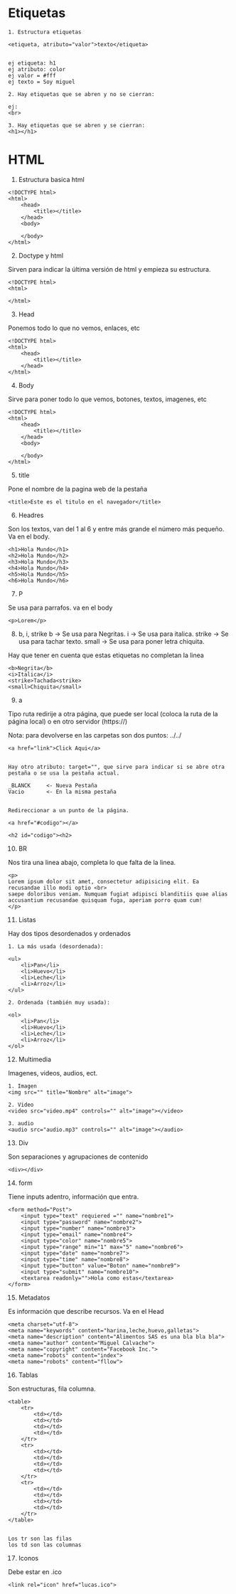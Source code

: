 # Etiquetas

```
1. Estructura etiquetas

<etiqueta, atributo="valor">texto</etiqueta>


ej etiqueta: h1
ej atributo: color
ej valor = #fff
ej texto = Soy miguel

2. Hay etiquetas que se abren y no se cierran:

ej:
<br>

3. Hay etiquetas que se abren y se cierran:
<h1></h1>
```

# HTML

1. Estructura basica html

```
<!DOCTYPE html>
<html>
    <head>
        <title></title>
    </head>    
    <body>
        
    </body>
</html>
```

2. Doctype y html

Sirven para indicar la última versión de html y empieza su estructura.

```
<!DOCTYPE html>
<html>
    
</html>
```

3. Head

Ponemos todo lo que no vemos, enlaces, etc

```
<!DOCTYPE html>
<html>
    <head>
        <title></title>
    </head>    
</html>
```

4. Body

Sirve para poner todo lo que vemos, botones, textos, imagenes, etc

```
<!DOCTYPE html>
<html>
    <head>
        <title></title>
    </head>    
    <body>
        
    </body>
</html>
```

5. title

Pone el nombre de la pagina web de la pestaña

```
<title>Este es el titulo en el navegador</title>
```

6. Headres

Son los textos, van del 1 al 6 y entre más grande el número más pequeño. Va en el body.

```
<h1>Hola Mundo</h1>
<h2>Hola Mundo</h2>
<h3>Hola Mundo</h3>
<h4>Hola Mundo</h4>
<h5>Hola Mundo</h5>
<h6>Hola Mundo</h6>
```

7. P

Se usa para parrafos. va en el body

```
<p>Lorem</p>
```

8. b, i, strike
b -> Se usa para Negritas.
i -> Se usa para italica.
strike -> Se usa para tachar texto.
small -> Se usa para poner letra chiquita.

Hay que tener en cuenta que estas etiquetas no completan la linea

```
<b>Negrita</b>
<i>Italica</i>
<strike>Tachada<strike>
<small>Chiquita</small>
```

9. a

Tipo ruta redirije a otra página, que puede ser local (coloca la ruta de la página local) o en otro servidor (https://)

Nota: para devolverse en las carpetas son dos puntos: ../../
```
<a href="link">Click Aqui</a>


Hay otro atributo: target="", que sirve para indicar si se abre otra pestaña o se usa la pestaña actual.

_BLANCK     <- Nueva Pestaña
Vacio       <- En la misma pestaña


Redireccionar a un punto de la página.

<a href="#codigo"></a>

<h2 id="codigo"><h2>
```

10. BR

Nos tira una linea abajo, completa lo que falta de la linea.

```
<p>
Lorem ipsum dolor sit amet, consectetur adipisicing elit. Ea recusandae illo modi optio <br>
saepe doloribus veniam. Numquam fugiat adipisci blanditiis quae alias accusantium recusandae quisquam fuga, aperiam porro quam cum!
</p>
```

11. Listas

Hay dos tipos desordenados y ordenados

```
1. La más usada (desordenada):

<ul>
    <li>Pan</li>
    <li>Huevo</li>
    <li>Leche</li>
    <li>Arroz</li>
</ul>

2. Ordenada (también muy usada):

<ol>
    <li>Pan</li>
    <li>Huevo</li>
    <li>Leche</li>
    <li>Arroz</li>
</ol>
```

12. Multimedia

Imagenes, videos, audios, ect.

```
1. Imagen
<img src="" title="Nombre" alt="image">

2. Video
<video src="video.mp4" controls="" alt="image"></video>

3. audio
<audio src="audio.mp3" controls="" alt="image"></audio>
```

13. Div

Son separaciones y agrupaciones de contenido

```
<div></div>
```

14. form

Tiene inputs adentro, información que entra.

```
<form method="Post">
    <input type="text" requiered ="" name="nombre1">   
    <input type="password" name="nombre2">   
    <input type="number" name="nombre3">   
    <input type="email" name="nombre4">   
    <input type="color" name="nombre5">
    <input type="range" min="1" max="5" name="nombre6">
    <input type="date" name="nombre7">
    <input type="time" name="nombre8">
    <input type="button" value="Boton" name="nombre9">
    <input type="submit" name="nombre10">
    <textarea readonly="">Hola como estas</textarea>
</form>
```

15. Metadatos 

Es información que describe recursos. Va en el Head

```
<meta charset="utf-8">
<meta name="keywords" content="harina,leche,huevo,galletas">
<meta name="description" content="Alimentos SAS es una bla bla bla">
<meta name="author" content="Miguel Calvache">
<meta name="copyright" content="Facebook Inc.">
<meta name="robots" content="index">
<meta name="robots" content="fllow">
```

16. Tablas

Son estructuras, fila columna.

```
<table>
    <tr>
        <td></td>
        <td></td>
        <td></td>
        <td></td>
    </tr>
    <tr>
        <td></td>
        <td></td>
        <td></td>
        <td></td>
    </tr>
    <tr>
        <td></td>
        <td></td>
        <td></td>
        <td></td>
    </tr>
</table>


Los tr son las filas
los td son las columnas
```

17. Iconos

Debe estar en .ico

```
<link rel="icon" href="lucas.ico">
```